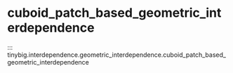 # cuboid_patch_based_geometric_interdependence

::: tinybig.interdependence.geometric_interdependence.cuboid_patch_based_geometric_interdependence